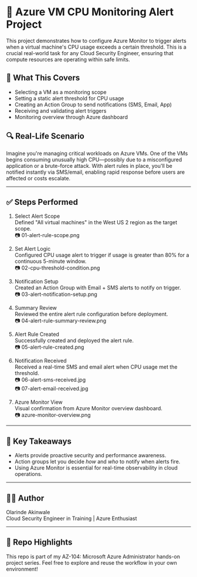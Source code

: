 # 🚨 Azure VM CPU Monitoring Alert Project

This project demonstrates how to configure Azure Monitor to trigger alerts when a virtual machine's CPU usage exceeds a certain threshold. This is a crucial real-world task for any Cloud Security Engineer, ensuring that compute resources are operating within safe limits.

## 🔧 What This Covers

- Selecting a VM as a monitoring scope
- Setting a static alert threshold for CPU usage
- Creating an Action Group to send notifications (SMS, Email, App)
- Receiving and validating alert triggers
- Monitoring overview through Azure dashboard

## 🔍 Real-Life Scenario

Imagine you're managing critical workloads on Azure VMs. One of the VMs begins consuming unusually high CPU—possibly due to a misconfigured application or a brute-force attack. With alert rules in place, you'll be notified instantly via SMS/email, enabling rapid response before users are affected or costs escalate.

---

## ✅ Steps Performed

1. Select Alert Scope  
   Defined "All virtual machines" in the West US 2 region as the target scope.  
   📷 01-alert-rule-scope.png

2. Set Alert Logic  
   Configured CPU usage alert to trigger if usage is greater than 80% for a continuous 5-minute window.  
   📷 02-cpu-threshold-condition.png

3. Notification Setup  
   Created an Action Group with Email + SMS alerts to notify on trigger.  
   📷 03-alert-notification-setup.png

4. Summary Review  
   Reviewed the entire alert rule configuration before deployment.  
   📷 04-alert-rule-summary-review.png

5. Alert Rule Created  
   Successfully created and deployed the alert rule.  
   📷 05-alert-rule-created.png

6. Notification Received  
   Received a real-time SMS and email alert when CPU usage met the threshold.  
   📷 06-alert-sms-received.jpg  
   📷 07-alert-email-received.jpg

7. Azure Monitor View  
   Visual confirmation from Azure Monitor overview dashboard.  
   📷 azure-monitor-overview.png

---

## 🔐 Key Takeaways

- Alerts provide proactive security and performance awareness.
- Action groups let you decide *how* and *who* to notify when alerts fire.
- Using Azure Monitor is essential for real-time observability in cloud operations.

---

## 👨‍💻 Author

Olarinde Akinwale  
Cloud Security Engineer in Training | Azure Enthusiast

---

## 📌 Repo Highlights

This repo is part of my AZ-104: Microsoft Azure Administrator hands-on project series. Feel free to explore and reuse the workflow in your own environment!
